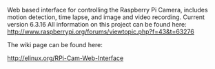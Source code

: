 Web based interface for controlling the Raspberry Pi Camera, includes motion detection, time lapse, and image and video recording.
Current version 6.3.16
All information on this project can be found here: http://www.raspberrypi.org/forums/viewtopic.php?f=43&t=63276

The wiki page can be found here:

http://elinux.org/RPi-Cam-Web-Interface
